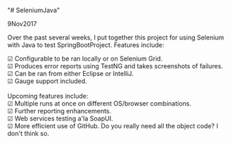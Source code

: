 "# SeleniumJava" 

9Nov2017

Over the past several weeks, I put together this project for using Selenium with Java to test SpringBootProject. Features include:<br/>

☑ Configurable to be ran locally or on Selenium Grid.<br/>
☑ Produces error reports using TestNG and takes screenshots of failures.<br/>
☑ Can be ran from either Eclipse or IntelliJ.<br/>
☑ Gauge support included.<br/>
<br/>
Upcoming features include:<br/>
☑ Multiple runs at once on different OS/browser combinations.<br/>
☑ Further reporting enhancements.<br/>
☑ Web services testing a'la SoapUI.<br/>
☑ More efficient use of GitHub. Do you really need all the object code? I don't think so.<br/>
